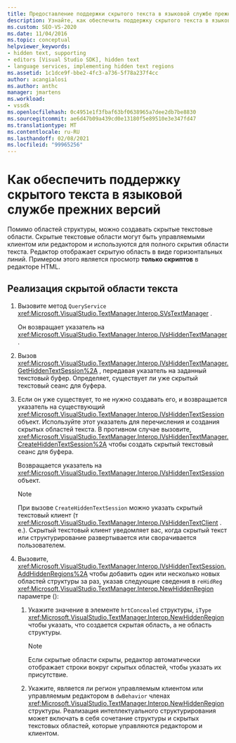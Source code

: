 ```yaml
---
title: Предоставление поддержки скрытого текста в языковой службе прежних версий
description: Узнайте, как обеспечить поддержку скрытого текста в языковой службе прежних версий, добавив управляемые редактором или скрытые текстовые области с управлением клиентами.
ms.custom: SEO-VS-2020
ms.date: 11/04/2016
ms.topic: conceptual
helpviewer_keywords:
- hidden text, supporting
- editors [Visual Studio SDK], hidden text
- language services, implementing hidden text regions
ms.assetid: 1c1dce9f-bbe2-4fc3-a736-5f78a237f4cc
author: acangialosi
ms.author: anthc
manager: jmartens
ms.workload:
- vssdk
ms.openlocfilehash: 0c4951e1f3fbaf63bf0638965a7dee2db7be8830
ms.sourcegitcommit: ae6d47b09a439cd0e13180f5e89510e3e347fd47
ms.translationtype: MT
ms.contentlocale: ru-RU
ms.lasthandoff: 02/08/2021
ms.locfileid: "99965256"
---
```

# <a name="how-to-provide-hidden-text-support-in-a-legacy-language-service"></a>Как обеспечить поддержку скрытого текста в языковой службе прежних версий
Помимо областей структуры, можно создавать скрытые текстовые области. Скрытые текстовые области могут быть управляемыми клиентом или редактором и используются для полного скрытия области текста. Редактор отображает скрытую область в виде горизонтальных линий. Примером этого является просмотр **только скриптов** в редакторе HTML.

## <a name="to-implement-a-hidden-text-region"></a>Реализация скрытой области текста

1. Вызовите метод `QueryService` <xref:Microsoft.VisualStudio.TextManager.Interop.SVsTextManager> .

     Он возвращает указатель на <xref:Microsoft.VisualStudio.TextManager.Interop.IVsHiddenTextManager> .

2. Вызов <xref:Microsoft.VisualStudio.TextManager.Interop.IVsHiddenTextManager.GetHiddenTextSession%2A> , передавая указатель на заданный текстовый буфер. Определяет, существует ли уже скрытый текстовый сеанс для буфера.

3. Если он уже существует, то не нужно создавать его, и возвращается указатель на существующий <xref:Microsoft.VisualStudio.TextManager.Interop.IVsHiddenTextSession> объект. Используйте этот указатель для перечисления и создания скрытых областей текста. В противном случае вызовите, <xref:Microsoft.VisualStudio.TextManager.Interop.IVsHiddenTextManager.CreateHiddenTextSession%2A> чтобы создать скрытый текстовый сеанс для буфера.

     Возвращается указатель на <xref:Microsoft.VisualStudio.TextManager.Interop.IVsHiddenTextSession> объект.

    > [!NOTE]
    > При вызове `CreateHiddenTextSession` можно указать скрытый текстовый клиент (т <xref:Microsoft.VisualStudio.TextManager.Interop.IVsHiddenTextClient> . е.). Скрытый текстовый клиент уведомляет вас, когда скрытый текст или структурирование развертывается или сворачивается пользователем.

4. Вызовите, <xref:Microsoft.VisualStudio.TextManager.Interop.IVsHiddenTextSession.AddHiddenRegions%2A> чтобы добавить один или несколько новых областей структуры за раз, указав следующие сведения в `reHidReg` <xref:Microsoft.VisualStudio.TextManager.Interop.NewHiddenRegion> параметре ():

    1. Укажите значение в элементе `hrtConcealed` структуры, `iType` <xref:Microsoft.VisualStudio.TextManager.Interop.NewHiddenRegion> чтобы указать, что создается скрытая область, а не область структуры.

        > [!NOTE]
        > Если скрытые области скрыты, редактор автоматически отображает строки вокруг скрытых областей, чтобы указать их присутствие.

    2. Укажите, является ли регион управляемым клиентом или управляемым редактором в `dwBehavior` членах <xref:Microsoft.VisualStudio.TextManager.Interop.NewHiddenRegion> структуры. Реализация интеллектуального структурирования может включать в себя сочетание структуры и скрытых текстовых областей, которые управляются редактором и клиентом.
